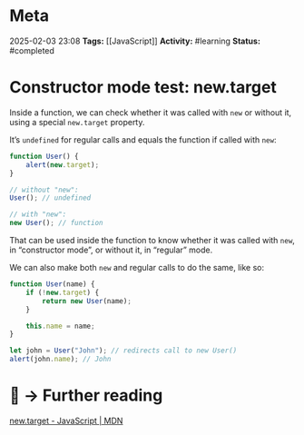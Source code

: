 # Meta
2025-02-03 23:08
**Tags:** [[JavaScript]]
**Activity:** #learning 
**Status:** #completed 

# Constructor mode test: new.target

Inside a function, we can check whether it was called with `new` or without it, using a special `new.target` property.

It’s `undefined` for regular calls and equals the function if called with `new`:
```JavaScript title:example.js
function User() {
	alert(new.target);
}

// without "new":
User(); // undefined

// with "new":
new User(); // function
```

That can be used inside the function to know whether it was called with `new`, in “constructor mode”, or without it, in “regular” mode.

We can also make both `new` and regular calls to do the same, like so:
```JavaScript title:example.js
function User(name) {
	if (!new.target) {
		return new User(name);
	}

	this.name = name;
}

let john = User("John"); // redirects call to new User()
alert(john.name); // John
```

# 📑 → Further reading
[new.target - JavaScript | MDN](https://developer.mozilla.org/en-US/docs/Web/JavaScript/Reference/Operators/new.target)

